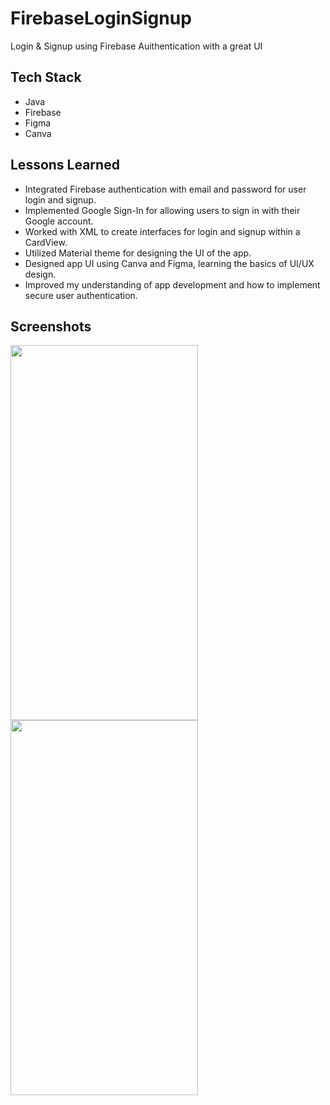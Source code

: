 # FirebaseLoginSignup 

Login & Signup using Firebase Auithentication with a great UI
## Tech Stack

* Java
* Firebase
* Figma
* Canva

## Lessons Learned

* Integrated Firebase authentication with email and password for user login and signup.
* Implemented Google Sign-In for allowing users to sign in with their Google account.
* Worked with XML to create interfaces for login and signup within a CardView.
* Utilized Material theme for designing the UI of the app.
* Designed app UI using Canva and Figma, learning the basics of UI/UX design.
* Improved my understanding of app development and how to implement secure user authentication.

## Screenshots

<img src="https://user-images.githubusercontent.com/81816979/230933236-55dfe3c6-d285-45cd-885c-8597d4f44cd3.png" width="300" height="600"/>
<img src="https://user-images.githubusercontent.com/81816979/230937208-2c88367b-4029-4b97-b1b5-3fb3649c888f.png" width="300" height="600"/>
